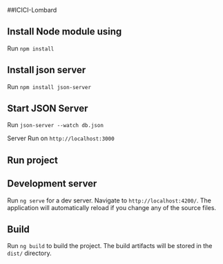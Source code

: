 ##ICICI-Lombard

## Install Node module using 

Run `npm install`

## Install json server 

Run `npm install json-server` 

## Start JSON Server

Run `json-server --watch db.json`

Server Run on  `http://localhost:3000`

## Run project 
## Development server

Run `ng serve` for a dev server. Navigate to `http://localhost:4200/`. The application will automatically reload if you change any of the source files.

## Build

Run `ng build` to build the project. The build artifacts will be stored in the `dist/` directory.


